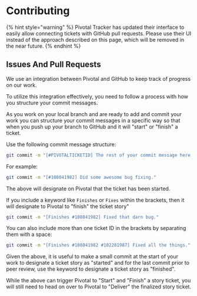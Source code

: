 # Contributing

{% hint style="warning" %}
Pivotal Tracker has updated their interface to easily allow connecting tickets with GitHub pull requests. Please use their UI instead of the approach described on this page, which will be removed in the near future.
{% endhint %}

## Issues And Pull Requests

We use an integration between Pivotal and GitHub to keep track of progress on our work.

To utilize this integration effectively, you need to follow a process with how you structure your commit messages.

As you work on your local branch and are ready to add and commit your work you can structure your commit messages in a specific way so that when you push up your branch to GitHub and it will "start" or "finish" a ticket.

Use the following commit message structure:

```bash
git commit -m "[#PIVOTALTICKETID] The rest of your commit message here."
```

For example:

```bash
git commit -m "[#108041982] Did some awesome bug fixing."
```

The above will designate on Pivotal that the ticket has been started.

If you include a keyword like `Finishes` or `Fixes` within the brackets, then it will designate to Pivotal to "finish" the ticket story"

```bash
git commit -m "[Finishes #108041982] Fixed that darn bug."
```

You can also include more than one ticket ID in the brackets by separating them with a space:

```bash
git commit -m "[Finishes #108041982 #102281987] Fixed all the things."
```

Given the above, it is useful to make a small commit at the start of your work to designate a ticket story as "started" and for the last commit prior to peer review, use the keyword to designate a ticket story as "finished".

While the above can trigger Pivotal to "Start" and "Finish" a story ticket, you will still need to head on over to Pivotal to "Deliver" the finalized story ticket.

